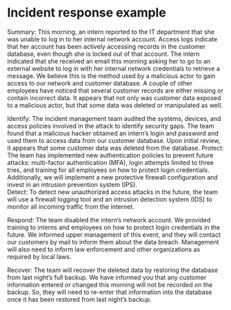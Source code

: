 
# Incident response example
	  		
Summary: This morning, an intern reported to the IT department that she was unable to log in to her internal network account. Access logs indicate that her account has been actively accessing records in the customer database, even though she is locked out of that account. The intern indicated that she received an email this morning asking her to go to an external website to log in with her internal network credentials to retrieve a message. We believe this is the method used by a malicious actor to gain access to our network and customer database. A couple of other employees have noticed that several customer records are either missing or contain incorrect data. It appears that not only was customer data exposed to a malicious actor, but that some data was deleted or manipulated as well.

Identify: The incident management team audited the systems, devices, and access policies involved in the attack to identify security gaps. The team found that a malicious hacker obtained an intern’s login and password and used them to access data from our customer database. Upon initial review, it appears that some customer data was deleted from the database.
Protect: The team has implemented new authentication policies to prevent future attacks: multi-factor authentication (MFA), login attempts limited to three tries, and training for all employees on how to protect login credentials. Additionally, we will implement a new protective firewall configuration and invest in an intrusion prevention system (IPS).		
Detect: To detect new unauthorized access attacks in the future, the team will use a firewall logging tool and an intrusion detection system (IDS) to monitor all incoming traffic from the internet.
						
Respond: The team disabled the intern’s network account. We provided training to interns and employees on how to protect login credentials in the future. We informed upper management of this event, and they will contact our customers by mail to inform them about the data breach. Management will also need to inform law enforcement and other organizations as required by local laws.

Recover: The team will recover the deleted data by restoring the database from last night’s full backup. We have informed you that any customer information entered or changed this morning will not be recorded on the backup. So, they will need to re-enter that information into the database once it has been restored from last night’s backup.

